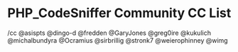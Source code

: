 # PHP_CodeSniffer Community CC List

<!--
This list will be used on select tickets to ping the wider PHP_CodeSniffer community for input.

If you want to be on this list, feel free to submit a PR to add yourself.
If you want to be removed from the list, dito, submit a PR to remove yourself and it will be merged without questions.

PRs adding/removing other people to/from the list will only be merged if the people being added/removed leave a comment on the PR consenting to it.

When updating the list, please list GitHub handles in alphabetical order.

For more context, see https://github.com/PHPCSStandards/PHP_CodeSniffer/issues/227
-->

/cc @asispts @dingo-d @fredden @GaryJones @greg0ire @kukulich @michalbundyra @Ocramius @sirbrillig @stronk7 @weierophinney @wimg

